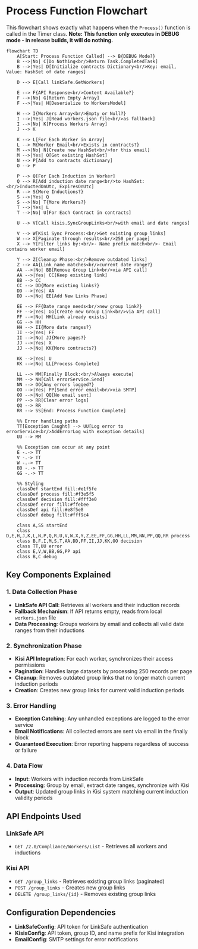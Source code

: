# Process Function Flowchart

This flowchart shows exactly what happens when the `Process()` function is called in the Timer class. **Note: This function only executes in DEBUG mode - in release builds, it will do nothing.**

```mermaid
flowchart TD
    A[Start: Process Function Called] --> B{DEBUG Mode?}
    B -->|No| C[Do Nothing<br/>Return Task.CompletedTask]
    B -->|Yes| D[Initialize contracts Dictionary<br/>Key: email, Value: HashSet of date ranges]
    
    D --> E[Call linkSafe.GetWorkers]
    
    E --> F{API Response<br/>Content Available?}
    F -->|No| G[Return Empty Array]
    F -->|Yes| H[Deserialize to WorkersModel]
    
    H --> I{Workers Array<br/>Empty or Null?}
    I -->|Yes| J[Read workers.json file<br/>as fallback]
    I -->|No| K[Process Workers Array]
    J --> K
    
    K --> L[For Each Worker in Array]
    L --> M{Worker Email<br/>Exists in contracts?}
    M -->|No| N[Create new HashSet<br/>for this email]
    M -->|Yes| O[Get existing HashSet]
    N --> P[Add to contracts dictionary]
    O --> P
    
    P --> Q[For Each Induction in Worker]
    Q --> R[Add induction date range<br/>to HashSet:<br/>InductedOnUtc, ExpiresOnUtc]
    R --> S{More Inductions?}
    S -->|Yes| Q
    S -->|No| T{More Workers?}
    T -->|Yes| L
    T -->|No| U[For Each Contract in contracts]
    
    U --> V[Call kisis.SyncGroupLinks<br/>with email and date ranges]
    
    V --> W[Kisi Sync Process:<br/>Get existing group links]
    W --> X[Paginate through results<br/>250 per page]
    X --> Y[Filter links by:<br/>- Name prefix match<br/>- Email contains worker email]
    
    Y --> Z[Cleanup Phase:<br/>Remove outdated links]
    Z --> AA{Link name matches<br/>current date range?}
    AA -->|No| BB[Remove Group Link<br/>via API call]
    AA -->|Yes| CC[Keep existing link]
    BB --> CC
    CC --> DD{More existing links?}
    DD -->|Yes| AA
    DD -->|No| EE[Add New Links Phase]
    
    EE --> FF{Date range needs<br/>new group link?}
    FF -->|Yes| GG[Create new Group Link<br/>via API call]
    FF -->|No| HH[Link already exists]
    GG --> HH
    HH --> II{More date ranges?}
    II -->|Yes| FF
    II -->|No| JJ{More pages?}
    JJ -->|Yes| X
    JJ -->|No| KK{More contracts?}
    
    KK -->|Yes| U
    KK -->|No| LL[Process Complete]
    
    LL --> MM[Finally Block:<br/>Always execute]
    MM --> NN[Call errorService.Send]
    NN --> OO{Any errors logged?}
    OO -->|Yes| PP[Send error email<br/>via SMTP]
    OO -->|No| QQ[No email sent]
    PP --> RR[Clear error logs]
    QQ --> RR
    RR --> SS[End: Process Function Complete]
    
    %% Error handling paths
    TT[Exception Caught] --> UU[Log error to errorService<br/>AddErrorLog with exception details]
    UU --> MM
    
    %% Exception can occur at any point
    E -.-> TT
    V -.-> TT
    W -.-> TT
    BB -.-> TT
    GG -.-> TT
    
    %% Styling
    classDef startEnd fill:#e1f5fe
    classDef process fill:#f3e5f5
    classDef decision fill:#fff3e0
    classDef error fill:#ffebee
    classDef api fill:#e8f5e8
    classDef debug fill:#fff9c4
    
    class A,SS startEnd
    class D,E,H,J,K,L,N,P,Q,R,U,V,W,X,Y,Z,EE,FF,GG,HH,LL,MM,NN,PP,QQ,RR process
    class B,F,I,M,S,T,AA,DD,FF,II,JJ,KK,OO decision
    class TT,UU error
    class E,V,W,BB,GG,PP api
    class B,C debug
```

## Key Components Explained

### 1. Data Collection Phase
- **LinkSafe API Call**: Retrieves all workers and their induction records
- **Fallback Mechanism**: If API returns empty, reads from local `workers.json` file
- **Data Processing**: Groups workers by email and collects all valid date ranges from their inductions

### 2. Synchronization Phase
- **Kisi API Integration**: For each worker, synchronizes their access permissions
- **Pagination**: Handles large datasets by processing 250 records per page
- **Cleanup**: Removes outdated group links that no longer match current induction periods
- **Creation**: Creates new group links for current valid induction periods

### 3. Error Handling
- **Exception Catching**: Any unhandled exceptions are logged to the error service
- **Email Notifications**: All collected errors are sent via email in the finally block
- **Guaranteed Execution**: Error reporting happens regardless of success or failure

### 4. Data Flow
- **Input**: Workers with induction records from LinkSafe
- **Processing**: Group by email, extract date ranges, synchronize with Kisi
- **Output**: Updated group links in Kisi system matching current induction validity periods

## API Endpoints Used

### LinkSafe API
- `GET /2.0/Compliance/Workers/List` - Retrieves all workers and inductions

### Kisi API
- `GET /group_links` - Retrieves existing group links (paginated)
- `POST /group_links` - Creates new group links
- `DELETE /group_links/{id}` - Removes existing group links

## Configuration Dependencies
- **LinkSafeConfig**: API token for LinkSafe authentication
- **KisisConfig**: API token, group ID, and name prefix for Kisi integration
- **EmailConfig**: SMTP settings for error notifications
